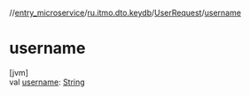 //[entry_microservice](../../../index.md)/[ru.itmo.dto.keydb](../index.md)/[UserRequest](index.md)/[username](username.md)

# username

[jvm]\
val [username](username.md): [String](https://kotlinlang.org/api/core/kotlin-stdlib/kotlin/-string/index.html)
